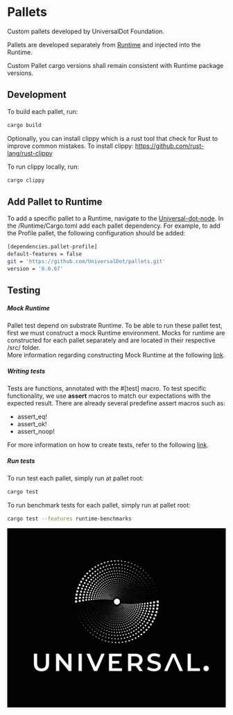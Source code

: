 # Pallets
Custom pallets developed by UniversalDot Foundation. 

Pallets are developed separately from [Runtime](https://github.com/UniversalDot/universal-dot-node) and injected into the Runtime. 

Custom Pallet cargo versions shall remain consistent with Runtime package versions.

## Development
To build each pallet, run: 

```bash
cargo build
```

Optionally, you can install clippy which is a rust tool that check for Rust to improve common mistakes. To install clippy: https://github.com/rust-lang/rust-clippy

To run clippy locally, run: 

```bash
cargo clippy
```

## Add Pallet to Runtime
To add a specific pallet to a Runtime, navigate to the [Universal-dot-node](https://github.com/UniversalDot/universal-dot-node). In the /Runtime/Cargo.toml add each pallet dependency. For example, to add the Profile pallet, the following configuration should be added:

```bash
[dependencies.pallet-profile]
default-features = false
git = 'https://github.com/UniversalDot/pallets.git'
version = '0.0.67'
```

## Testing

##### Mock Runtime

Pallet test depend on substrate Runtime. To be able to run these pallet test, first we must construct a mock Runtime environment. Mocks for runtime are constructed for each pallet separately and are located in their respective /src/ folder. <br>
More information regarding constructing Mock Runtime at the following [link](https://docs.substrate.io/v3/runtime/testing/#mock-runtime-environment).

##### Writing tests

Tests are functions, annotated with the #[test] macro. To test specific functionality, we use <b>assert</b> macros to match our expectations with the expected result. There are already several predefine assert macros such as:
* assert_eq!
* assert_ok!
* assert_noop!

For more information on how to create tests, refer to the following [link](https://docs.substrate.io/how-to-guides/v3/testing/basics/). 

##### Run tests

To run test each pallet, simply run at pallet root: 

```bash
cargo test
```

To run benchmark tests for each pallet, simply run at pallet root: 

```bash
cargo test --features runtime-benchmarks
```


![Logo](https://github.com/UniversalDot/documents/blob/master/logo/rsz_jpg-02.jpg)
